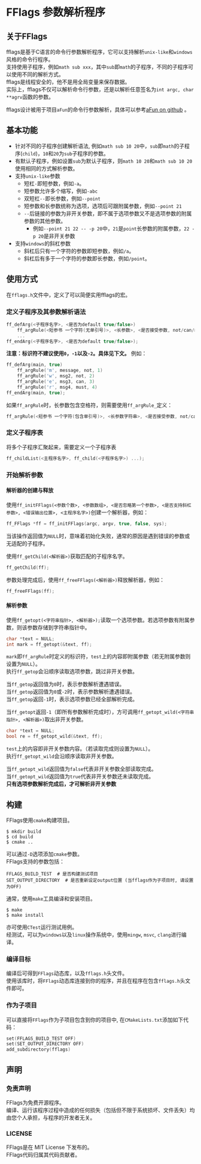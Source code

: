 ﻿# FFlags 参数解析程序
## 关于FFlags
fflags是基于C语言的命令行参数解析程序，它可以支持解析`unix-like`和`windows`风格的命令行程序。  
支持使用子程序，例如`math sub xxx`，其中`sub`即`math`的子程序，不同的子程序可以使用不同的解析方式。  
fflags是线程安全的，他不是用全局变量来保存数据。  
实际上，fflags不仅可以解析命令行参数，还是以解析任意签名为`int argc, char **agrv`函数的参数。

fflags设计被用于项目`aFun`的命令行参数解析，具体可以参考[aFun on github](https://github.com/aFun-org/aFunlang) 。

## 基本功能
* 针对不同的子程序创建解析语法, 例如`math sub 10 20`中，`sub`即`math`的子程序(`child`)，`10`和`20`为`sub`子程序的参数。
* 有默认子程序，例如设置`sub`为默认子程序，则`math 10 20`和`math sub 10 20`使用相同的方式解析参数。
* 支持`unix-like`参数
  * 短杠`-`即短参数，例如`-a`。
  * 短参数允许多个缩写，例如`-abc`
  * 双短杠`--`即长参数，例如`--point`
  * 短参数和长参数统称为选项，选项后可跟附属参数，例如`--point 21`
  * `--`后链接的参数为非开关参数，即不属于选项参数又不是选项参数的附属参数的其他参数。
    * 例如`--point 21 22 -- -p 20`中，`21`是`point`长参数的附属参数，`22 -p 20`是非开关参数
* 支持`windows`的斜杠参数
  * 斜杠后只有一个字符的参数即短参数，例如`/a`。
  * 斜杠后有多于一个字符的参数即长参数，例如`/point`。

## 使用方式
在`fflags.h`文件中，定义了可以简便实用fflags的宏。
### 定义子程序及其参数解析语法
```c
ff_defArg(<子程序名字>, <是否为default true/false>)
    ff_argRule(<短参书 一个字符(无单引号)>, <长参数>, <是否接受参数, not/can/must>, <标识符 int>)
    ...
ff_endArg(<子程序名字>, <是否为default true/false>);
```
**注意：标识符不建议使用`0`，`-1`以及`-2`。具体见下文。**
例如：
```c
ff_defArg(main, true)
    ff_argRule('m', message, not, 1)
    ff_argRule('w', msg2, not, 2)
    ff_argRule('e', msg3, can, 3)
    ff_argRule('r', msg4, must, 4)
ff_endArg(main, true);
```
如果`ff_argRule`时，长参数包含空格符，则需要使用`ff_argRule_`定义：
```c
ff_argRule(<短参书 一个字符(包含单引号)>, <长参数字符串>, <是否接受参数, not/can/must>, <标识符>)
```

### 定义子程序表
将多个子程序汇聚起来，需要定义一个子程序表
```c
ff_childList(<主程序名字>, ff_child(<子程序名字>) ...);
```

### 开始解析参数
#### 解析器的创建与释放
使用`ff_initFFlags(<参数个数>, <参数数组>, <是否忽略第一个参数>, <是否支持斜杠参数>, <错误输出位置>, <主程序名字>)`创建一个解析器，例如：
```c
ff_FFlags *ff = ff_initFFlags(argc, argv, true, false, sys);
```
当该操作返回值为`NULL`时，意味着初始化失败，通常的原因是遇到错误的参数或无适配的子程序。

使用`ff_getChild(<解析器>)`获取匹配的子程序名字。
```c
ff_getChild(ff);
```

参数处理完成后，使用`ff_freeFFlags(<解析器>)`释放解析器，例如：  
```c
ff_freeFFlags(ff);
```

#### 解析参数
使用`ff_getopt(<字符串指针>, <解析器>);`读取一个选项参数。若选项参数有附属参数，则该参数存储到字符串指针中。
```c
char *text = NULL;
int mark = ff_getopt(&text, ff);
```
`mark`即`ff_argRule`时定义的标识符，`test`上的内容即附属参数（若无附属参数则设置为`NULL`）。  
执行`ff_getop`会沿顺序读取选项参数，跳过非开关参数。  

当`ff_getop`返回值为`0`时，表示参数解析遭遇错误。  
当`ff_getop`返回值为`0`或`-2`时，表示参数解析遭遇错误。  
当`ff_getop`返回`-1`时，表示选项参数已经全部解析完成。  

当`ff_getopt`返回`-1`（即所有参数解析完成时），方可调用`ff_getopt_wild(<字符串指针>, <解析器>)`取出非开关参数。
```c
char *text = NULL;
bool re = ff_getopt_wild(&text, ff);
```
`test`上的内容即非开关参数内容。（若读取完成则设置为`NULL`）。  
执行`ff_getopt_wild`会沿顺序读取非开关参数。  

当`ff_getopt_wild`返回值为`false`代表非开关参数全部读取完成。  
当`ff_getopt_wild`返回值为`true`代表非开关参数还未读取完成。  
**只有选项参数解析完成后，才可解析非开关参数**

## 构建
FFlags使用`cmake`构建项目。
```shell
$ mkdir build
$ cd build
$ cmake ..
```
可以通过`-D`选项添加`cmake`参数。  
FFlags支持的参数包括：
```
FFLAGS_BUILD_TEST  # 是否构建测试项目
SET_OUTPUT_DIRECTORY  # 是否重新设定output位置 (当fflags作为子项目时, 请设置为OFF)
```
通常，使用`make`工具编译和安装项目。  
```shell
$ make
$ make install
```
亦可使用`CTest`运行测试用例。  
经测试，可以为`windows`以及`linux`操作系统中，使用`mingw`, `msvc`, `clang`进行编译。
### 编译目标
编译后可得到`FFlags`动态库，以及`fflags.h`头文件。  
使用该库时，将`FFlags`动态库连接到你的程序，并且在程序在包含`fflags.h`头文件即可。
### 作为子项目
可以直接将`FFlags`作为子项目包含到你的项目中, 在`CMakeLists.txt`添加如下代码：
```c
set(FFLAGS_BUILD_TEST OFF)
set(SET_OUTPUT_DIRECTORY OFF)
add_subdirectory(fflags)
```

## 声明
### 免责声明
FFlags为免费开源程序。  
编译、运行该程序过程中造成的任何损失（包括但不限于系统损坏、文件丢失）均由您个人承担，与程序的开发者无关。
### LICENSE
FFlags是在 MIT License 下发布的。  
FFlags代码归属其代码贡献者。